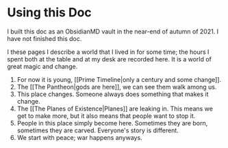 # Using this Doc
I built this doc as an ObsidianMD vault in the near-end of autumn of 2021. I have not finished this doc. 

I these pages I describe a world that I lived in for some time; the hours I spent both at the table and at my desk are recorded here. It is a world of great magic and change. 
1. For now it is young, [[Prime Timeline|only a century and some change]]. 
2. The [[The Pantheon|gods are here]], we can see them walk among us.
3. This place changes. Someone always does something that makes it change.
4. The [[The Planes of Existence|Planes]] are leaking in. This means we get to make more, but it also means that people want to stop it.
5. People in this place simply become here. Sometimes they are born, sometimes they are carved. Everyone's story is different.
6. We start with peace; war happens anyways.